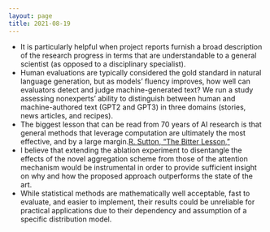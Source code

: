 ```yaml
---
layout: page
title: 2021-08-19
---
```

- It is particularly helpful when project reports furnish a broad description of the research progress in terms that are understandable to a general scientist (as opposed to a disciplinary specialist).
- Human evaluations are typically considered the gold standard in natural language generation, but as models’ fluency improves, how well can evaluators detect and judge machine-generated text? We run a study assessing nonexperts’ ability to distinguish between human and machine-authored text (GPT2 and GPT3) in three domains (stories, news articles, and recipes).
- The biggest lesson that can be read from 70 years of AI research is that general methods that leverage computation are ultimately the most effective, and by a large margin.[R. Sutton, “The Bitter Lesson,”](http://incompleteideas.net/IncIdeas/BitterLesson.html) 
- I believe that extending the ablation experiment to disentangle the effects of the novel aggregation scheme from those of the attention mechanism would be instrumental in order to provide sufficient insight on why and how the proposed approach outperforms the state of the art.
- While statistical methods are mathematically well acceptable, fast to evaluate, and easier to implement, their results could be unreliable for practical applications due to their dependency and assumption of a specific distribution model.
